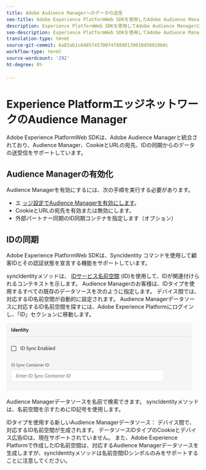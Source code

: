 ```yaml
---
title: Adobe Audience Managerへのデータの送信
seo-title: Adobe Experience PlatformWeb SDKを使用したAdobe Audience Managerへのデータの送信
description: Experience PlatformWeb SDKを使用してAdobe Audience Managerにデータを送信する方法を学びます
seo-description: Experience PlatformWeb SDKを使用してAdobe Audience Managerにデータを送信する方法を学びます
translation-type: tm+mt
source-git-commit: 6a83ab1c6405f45700f4f8899139010d50010b0c
workflow-type: tm+mt
source-wordcount: '292'
ht-degree: 0%

---
```



# Experience PlatformエッジネットワークのAudience Manager

Adobe Experience PlatformWeb SDKは、Adobe Audience Managerと統合されており、Audience Manager、CookieとURLの宛先、IDの同期からのデータの送受信をサポートしています。

## Audience Managerの有効化

Audience Managerを有効にするには、次の手順を実行する必要があります。

- エ [ッジ設定でAudience Managerを有効にします](../../fundamentals/edge-configuration.md)。
- CookieとURLの宛先を有効または無効にします。
- 外部パートナー同期のID同期コンテナを指定します（オプション）

## IDの同期

Adobe Experience PlatformWeb SDKは、SyncIdentity [](../../fundamentals/identity.md) コマンドを使用して顧客IDとその認証状態を宣言する機能をサポートしています。

syncIdentityメソッドは、 [IDサービス名前空間](../../../identity/../identity-service/namespaces.md) (ID)を使用して、IDが関連付けられるコンテキストを示します。 Audience Managerのお客様は、IDタイプを使用するすべての既存のデータソースを次のように指定します。 デバイス間では、対応するID名前空間が自動的に設定されます。 Audience Managerデータソースに対応するID名前空間を探すには、Adobe Experience Platformにログインし、「ID」セクションに移動します。

![名前空間UIの表示](../../../assets/edge_configuration_identity.png)

Audience Managerデータソースを名前で検索できます。 syncIdentityメソッドは、名前空間を示すためにID記号を使用します。

IDタイプを使用する新しいAudience Managerデータソース： デバイス間で、対応するID名前空間が生成されます。 データソースIDタイプのCookieとデバイス広告IDは、現在サポートされていません。 また、Adobe Experience Platformで作成したID名前空間は、対応するAudience Managerデータソースを生成しますが、syncIdentityメソッドは名前空間IDシンボルのみをサポートすることに注意してください。

